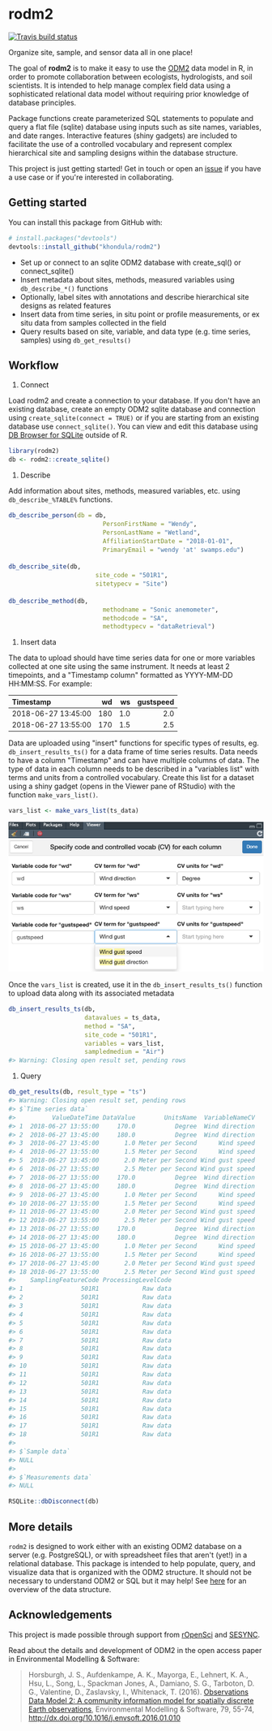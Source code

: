 
<!-- README.md is generated from README.Rmd. Please edit that file -->
rodm2
=====

<!-- badges: start -->

[![Travis build status](https://travis-ci.org/khondula/rodm2.svg?branch=master)](https://travis-ci.org/khondula/rodm2)

<!-- badges: end -->

Organize site, sample, and sensor data all in one place!

The goal of **rodm2** is to make it easy to use the [ODM2](https://github.com/ODM2/ODM2) data model in R, in order to promote collaboration between ecologists, hydrologists, and soil scientists. It is intended to help manage complex field data using a sophisticated relational data model without requiring prior knowledge of database principles.

Package functions create parameterized SQL statements to populate and query a flat file (sqlite) database using inputs such as site names, variables, and date ranges. Interactive features (shiny gadgets) are included to facilitate the use of a controlled vocabulary and represent complex hierarchical site and sampling designs within the database structure.

This project is just getting started! Get in touch or open an [issue](https://github.com/khondula/rodm2/issues) if you have a use case or if you're interested in collaborating.

Getting started
---------------

You can install this package from GitHub with:

``` r
# install.packages("devtools")
devtools::install_github("khondula/rodm2")
```

-   Set up or connect to an sqlite ODM2 database with create\_sql() or connect\_sqlite()
-   Insert metadata about sites, methods, measured variables using `db_describe_*()` functions
-   Optionally, label sites with annotations and describe hierarchical site designs as related features
-   Insert data from time series, in situ point or profile measurements, or ex situ data from samples collected in the field
-   Query results based on site, variable, and data type (e.g. time series, samples) using `db_get_results()`

Workflow
--------

1.  Connect

Load rodm2 and create a connection to your database. If you don't have an existing database, create an empty ODM2 sqlite database and connection using `create_sqlite(connect = TRUE)` or if you are starting from an existing database use `connect_sqlite()`. You can view and edit this database using [DB Browser for SQLite](https://sqlitebrowser.org/) outside of R.

``` r
library(rodm2)
db <- rodm2::create_sqlite()
```

1.  Describe

Add information about sites, methods, measured variables, etc. using `db_describe_%TABLE%` functions.

``` r
db_describe_person(db = db, 
                          PersonFirstName = "Wendy",
                          PersonLastName = "Wetland",
                          AffiliationStartDate = "2018-01-01",
                          PrimaryEmail = "wendy 'at' swamps.edu")

db_describe_site(db, 
                        site_code = "501R1", 
                        sitetypecv = "Site")

db_describe_method(db, 
                          methodname = "Sonic anemometer",
                          methodcode = "SA",
                          methodtypecv = "dataRetrieval")
```

1.  Insert data

The data to upload should have time series data for one or more variables collected at one site using the same instrument. It needs at least 2 timepoints, and a "Timestamp column" formatted as YYYY-MM-DD HH:MM:SS. For example:

| Timestamp           |   wd|   ws|  gustspeed|
|:--------------------|----:|----:|----------:|
| 2018-06-27 13:45:00 |  180|  1.0|        2.0|
| 2018-06-27 13:55:00 |  170|  1.5|        2.5|

Data are uploaded using "insert" functions for specific types of results, eg. `db_insert_results_ts()` for a data frame of time series results. Data needs to have a column "Timestamp" and can have multiple columns of data. The type of data in each column needs to be described in a "variables list" with terms and units from a controlled vocabulary. Create this list for a dataset using a shiny gadget (opens in the Viewer pane of RStudio) with the function `make_vars_list()`.

``` r
vars_list <- make_vars_list(ts_data)
```

![vars list shiny gadget](https://raw.githubusercontent.com/khondula/rodm2/master/man/figures/vars-gadget.png)

Once the `vars_list` is created, use it in the `db_insert_results_ts()` function to upload data along with its associated metadata

``` r
db_insert_results_ts(db, 
                     datavalues = ts_data,
                     method = "SA",
                     site_code = "501R1",
                     variables = vars_list,
                     sampledmedium = "Air")
#> Warning: Closing open result set, pending rows
```

1.  Query

``` r
db_get_results(db, result_type = "ts")
#> Warning: Closing open result set, pending rows
#> $`Time series data`
#>          ValueDateTime DataValue        UnitsName  VariableNameCV
#> 1  2018-06-27 13:55:00     170.0           Degree  Wind direction
#> 2  2018-06-27 13:45:00     180.0           Degree  Wind direction
#> 3  2018-06-27 13:45:00       1.0 Meter per Second      Wind speed
#> 4  2018-06-27 13:55:00       1.5 Meter per Second      Wind speed
#> 5  2018-06-27 13:45:00       2.0 Meter per Second Wind gust speed
#> 6  2018-06-27 13:55:00       2.5 Meter per Second Wind gust speed
#> 7  2018-06-27 13:55:00     170.0           Degree  Wind direction
#> 8  2018-06-27 13:45:00     180.0           Degree  Wind direction
#> 9  2018-06-27 13:45:00       1.0 Meter per Second      Wind speed
#> 10 2018-06-27 13:55:00       1.5 Meter per Second      Wind speed
#> 11 2018-06-27 13:45:00       2.0 Meter per Second Wind gust speed
#> 12 2018-06-27 13:55:00       2.5 Meter per Second Wind gust speed
#> 13 2018-06-27 13:55:00     170.0           Degree  Wind direction
#> 14 2018-06-27 13:45:00     180.0           Degree  Wind direction
#> 15 2018-06-27 13:45:00       1.0 Meter per Second      Wind speed
#> 16 2018-06-27 13:55:00       1.5 Meter per Second      Wind speed
#> 17 2018-06-27 13:45:00       2.0 Meter per Second Wind gust speed
#> 18 2018-06-27 13:55:00       2.5 Meter per Second Wind gust speed
#>    SamplingFeatureCode ProcessingLevelCode
#> 1                501R1            Raw data
#> 2                501R1            Raw data
#> 3                501R1            Raw data
#> 4                501R1            Raw data
#> 5                501R1            Raw data
#> 6                501R1            Raw data
#> 7                501R1            Raw data
#> 8                501R1            Raw data
#> 9                501R1            Raw data
#> 10               501R1            Raw data
#> 11               501R1            Raw data
#> 12               501R1            Raw data
#> 13               501R1            Raw data
#> 14               501R1            Raw data
#> 15               501R1            Raw data
#> 16               501R1            Raw data
#> 17               501R1            Raw data
#> 18               501R1            Raw data
#> 
#> $`Sample data`
#> NULL
#> 
#> $`Measurements data`
#> NULL
```

``` r
RSQLite::dbDisconnect(db)
```

More details
------------

`rodm2` is designed to work either with an existing ODM2 database on a server (e.g. PostgreSQL), or with spreadsheet files that aren't (yet!) in a relational database. This package is intended to help populate, query, and visualize data that is organized with the ODM2 structure. It should not be necessary to understand ODM2 or SQL but it may help! See [here](http://odm2.github.io/ODM2/schemas/ODM2_Current/diagrams/ODM2OverviewSimplified.html) for an overview of the data structure.

Acknowledgements
----------------

This project is made possible through support from [rOpenSci](https://ropensci.org/) and [SESYNC](https://www.sesync.org/).

Read about the details and development of ODM2 in the open access paper in Environmental Modelling & Software:

> Horsburgh, J. S., Aufdenkampe, A. K., Mayorga, E., Lehnert, K. A., Hsu, L., Song, L., Spackman Jones, A., Damiano, S. G., Tarboton, D. G., Valentine, D., Zaslavsky, I., Whitenack, T. (2016). [Observations Data Model 2: A community information model for spatially discrete Earth observations](http://dx.doi.org/10.1016/j.envsoft.2016.01.010), Environmental Modelling & Software, 79, 55-74, <http://dx.doi.org/10.1016/j.envsoft.2016.01.010>
